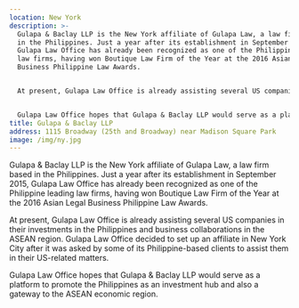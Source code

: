 ```yaml
---
location: New York
description: >-
  Gulapa & Baclay LLP is the New York affiliate of Gulapa Law, a law firm based
  in the Philippines. Just a year after its establishment in September 2015,
  Gulapa Law Office has already been recognized as one of the Philippine leading
  law firms, having won Boutique Law Firm of the Year at the 2016 Asian Legal
  Business Philippine Law Awards.


  At present, Gulapa Law Office is already assisting several US companies in their investments in the Philippines and business collaborations in the ASEAN region. Gulapa Law Office decided to set up an affiliate in New York City after it was asked by some of its Philippine-based clients to assist them in their US-related matters.


  Gulapa Law Office hopes that Gulapa & Baclay LLP would serve as a platform to promote the Philippines as an investment hub and also a gateway to the ASEAN economic region.
title: Gulapa & Baclay LLP
address: 1115 Broadway (25th and Broadway) near Madison Square Park
image: /img/ny.jpg
---
```

Gulapa & Baclay LLP is the New York affiliate of Gulapa Law, a law firm based in the Philippines. Just a year after its establishment in September 2015, Gulapa Law Office has already been recognized as one of the Philippine leading law firms, having won Boutique Law Firm of the Year at the 2016 Asian Legal Business Philippine Law Awards.

At present, Gulapa Law Office is already assisting several US companies in their investments in the Philippines and business collaborations in the ASEAN region. Gulapa Law Office decided to set up an affiliate in New York City after it was asked by some of its Philippine-based clients to assist them in their US-related matters.

Gulapa Law Office hopes that Gulapa & Baclay LLP would serve as a platform to promote the Philippines as an investment hub and also a gateway to the ASEAN economic region.